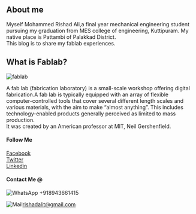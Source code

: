 ## About me
Myself Mohammed Rishad Ali,a final year mechanical engineering student pursuing my graduation from MES college of engineering, Kuttipuram.
My native place is Pattambi of Palakkad District.<br>
This blog is to share my fablab experiences.<br>

## What is Fablab?<br>
![fablab](http://www.scuolaetecnologia.it/wp-content/uploads/2016/03/fablab.jpg "Logo Title Text 1")


A fab lab (fabrication laboratory) is a small-scale workshop offering digital fabrication.A fab lab is typically equipped with an array of flexible computer-controlled tools that cover several different length scales and various materials, with the aim to make “almost anything”. This includes technology-enabled products generally perceived as limited to mass production.<br>
It was created by an American professor at MIT, Neil Gershenfield.

#### Follow Me<br>
[Facebook](https://www.facebook.com/Rishadalit)<br>
[Twitter](https://twitter.com/rishadalit)<br>
[Linkedin](https://www.linkedin.com/in/rishad-ali-a755a097)<br>

#### Contact Me @<br>

![WhatsApp](https://cdn4.iconfinder.com/data/icons/miu-gloss-social/60/whatsapp-24.png) +918943661415<br>

![Mail](https://cdn4.iconfinder.com/data/icons/miu-gloss-social/60/mail-24.png)rishadalit@gmail.com<br>


